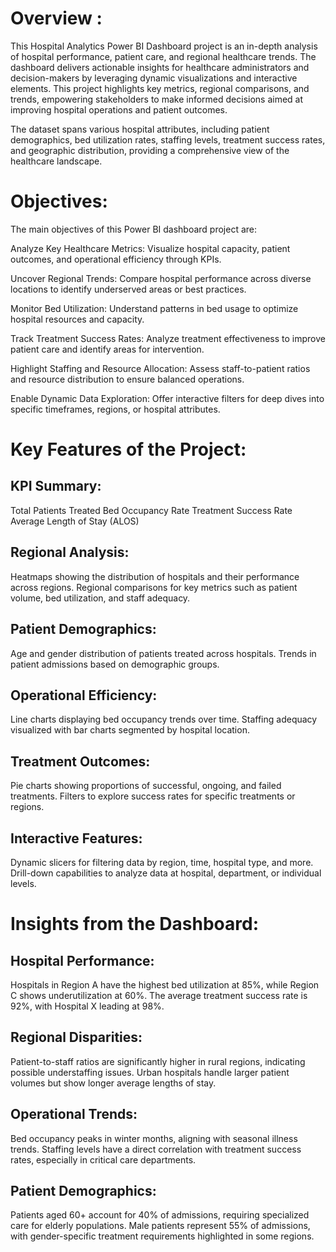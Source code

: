# Overview :
This Hospital Analytics Power BI Dashboard project is  an in-depth analysis of hospital performance, patient care, and regional healthcare trends. The dashboard delivers actionable insights for healthcare administrators and decision-makers by leveraging dynamic visualizations and interactive elements. This project highlights key metrics, regional comparisons, and trends, empowering stakeholders to make informed decisions aimed at improving hospital operations and patient outcomes.

The dataset spans various hospital attributes, including patient demographics, bed utilization rates, staffing levels, treatment success rates, and geographic distribution, providing a comprehensive view of the healthcare landscape.


# Objectives:
The main objectives of this Power BI dashboard project are:

Analyze Key Healthcare Metrics: Visualize hospital capacity, patient outcomes, and operational efficiency through KPIs.

Uncover Regional Trends: Compare hospital performance across diverse locations to identify underserved areas or best practices.

Monitor Bed Utilization: Understand patterns in bed usage to optimize hospital resources and capacity.

Track Treatment Success Rates: Analyze treatment effectiveness to improve patient care and identify areas for intervention.

Highlight Staffing and Resource Allocation: Assess staff-to-patient ratios and resource distribution to ensure balanced operations.

Enable Dynamic Data Exploration: Offer interactive filters for deep dives into specific timeframes, regions, or hospital attributes.


# Key Features of the Project:
## KPI Summary:
Total Patients Treated
Bed Occupancy Rate
Treatment Success Rate
Average Length of Stay (ALOS)

## Regional Analysis:

Heatmaps showing the distribution of hospitals and their performance across regions.
Regional comparisons for key metrics such as patient volume, bed utilization, and staff adequacy.

## Patient Demographics:

Age and gender distribution of patients treated across hospitals.
Trends in patient admissions based on demographic groups.

## Operational Efficiency:

Line charts displaying bed occupancy trends over time.
Staffing adequacy visualized with bar charts segmented by hospital location.

## Treatment Outcomes:

Pie charts showing proportions of successful, ongoing, and failed treatments.
Filters to explore success rates for specific treatments or regions.
## Interactive Features:

Dynamic slicers for filtering data by region, time, hospital type, and more.
Drill-down capabilities to analyze data at hospital, department, or individual levels.

# Insights from the Dashboard:
## Hospital Performance:

Hospitals in Region A have the highest bed utilization at 85%, while Region C shows underutilization at 60%.
The average treatment success rate is 92%, with Hospital X leading at 98%.

## Regional Disparities:

Patient-to-staff ratios are significantly higher in rural regions, indicating possible understaffing issues.
Urban hospitals handle larger patient volumes but show longer average lengths of stay.
## Operational Trends:

Bed occupancy peaks in winter months, aligning with seasonal illness trends.
Staffing levels have a direct correlation with treatment success rates, especially in critical care departments.

## Patient Demographics:

Patients aged 60+ account for 40% of admissions, requiring specialized care for elderly populations.
Male patients represent 55% of admissions, with gender-specific treatment requirements highlighted in some regions.


